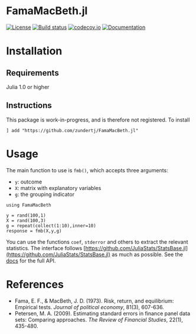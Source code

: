 # FamaMacBeth.jl

[![License](http://img.shields.io/badge/license-MIT-brightgreen.svg?style=flat)](LICENSE)
[![Build status](https://github.com/zundertj/FamaMacBeth.jl/workflows/CI/badge.svg)](https://github.com/zundertj/FamaMacBeth.jl/actions?workflow=CI)
[![codecov.io](https://codecov.io/gh/zundertj/FamaMacBeth.jl/branch/master/graphs/badge.svg)](http://codecov.io/github/zundertj/FamaMacBeth.jl?branch=master)
[![Documentation](https://img.shields.io/badge/docs-latest-blue.svg)](https://zundertj.github.io/FamaMacBeth.jl/dev)

# Installation

## Requirements
Julia 1.0 or higher

## Instructions
This package is work-in-progress, and is therefore not registered. To install
```
] add "https://github.com/zundertj/FamaMacBeth.jl"
```

# Usage
The main function to use is `fmb()`, which accepts three arguments:
- `y`: outcome
- `X`: matrix with explanatory variables
- `g`: the grouping indicator

```
using FamaMacBeth

y = rand(100,1)
X = rand(100,3)
g = repeat(collect(1:10),inner=10)
response = fmb(X,y,g)
```
You can use the functions `coef`, `stderror` and others to extract the relevant statistics. The interface follows [https://github.com/JuliaStats/StatsBase.jl](https://github.com/JuliaStats/StatsBase.jl) as much as possible. See the [docs](https://zundertj.github.io/FamaMacBeth.jl/latest) for the full API.

# References
- Fama, E. F., & MacBeth, J. D. (1973). Risk, return, and equilibrium: Empirical tests. *Journal of political economy*, 81(3), 607-636.
- Petersen, M. A. (2009). Estimating standard errors in finance panel data sets: Comparing approaches. *The Review of Financial Studies*, 22(1), 435-480.
